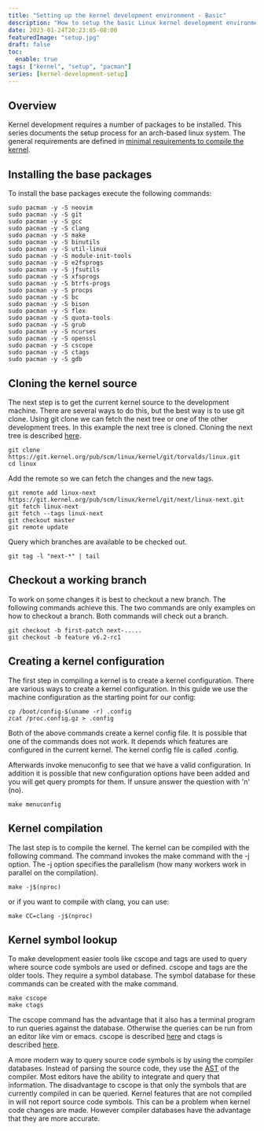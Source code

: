 ```yaml
---
title: "Setting up the kernel development environment - Basic"
description: "How to setup the basic Linux kernel development environment"
date: 2023-01-24T20:23:05-08:00
featuredImage: "setup.jpg"
draft: false
toc:
  enable: true
tags: ["kernel", "setup", "pacman"]
series: [kernel-development-setup]
---
```


## Overview
Kernel development requires a number of packages to be installed. This series documents
the setup process for an arch-based linux system. The general requirements are defined in
[minimal requirements to compile the kernel](https://www.kernel.org/doc/html/v4.13/process/changes.html).

## Installing the base packages
To install the base packages execute the following commands:
``` shell
sudo pacman -y -S neovim
sudo pacman -y -S git
sudo pacman -y -S gcc
sudo pacman -y -S clang
sudo pacman -y -S make
sudo pacman -y -S binutils
sudo pacman -y -S util-linux
sudo pacman -y -S module-init-tools
sudo pacman -y -S e2fsprogs
sudo pacman -y -S jfsutils
sudo pacman -y -S xfsprogs
sudo pacman -y -S btrfs-progs
sudo pacman -y -S procps
sudo pacman -y -S bc
sudo pacman -y -S bison
sudo pacman -y -S flex
sudo pacman -y -S quota-tools
sudo pacman -y -S grub
sudo pacman -y -S ncurses
sudo pacman -y -S openssl
sudo pacman -y -S cscope
sudo pacman -y -S ctags
sudo pacman -y -S gdb
```

## Cloning the kernel source
The next step is to get the current kernel source to the development machine. There
are several ways to do this, but the best way is to use git clone. Using git clone
we can fetch the next tree or one of the other development trees. In this example the
next tree is cloned. Cloning the next tree is described [here](https://kernel.org/doc/man-pages/linux-next.html).

```shell
git clone https://git.kernel.org/pub/scm/linux/kernel/git/torvalds/linux.git
cd linux
```
Add the remote so we can fetch the changes and the new tags.
```shell
git remote add linux-next https://git.kernel.org/pub/scm/linux/kernel/git/next/linux-next.git
git fetch linux-next
git fetch --tags linux-next
git checkout master
git remote update
```
Query which branches are available to be checked out.
```shell
git tag -l "next-*" | tail
```

## Checkout a working branch
To work on some changes it is best to checkout a new branch. The following commands
achieve this. The two commands are only examples on how to checkout a branch. Both
commands will check out a branch.
```shell
git checkout -b first-patch next-.....
git checkout -b feature v6.2-rc1
```
## Creating a kernel configuration
The first step in compiling a kernel is to create a kernel configuration. There are
various ways to create a kernel configuration. In this guide we use the machine
configuration as the starting point for our config:
```shell
cp /boot/config-$(uname -r) .config
zcat /proc.config.gz > .config
```
Both of the above commands create a kernel config file. It is possible that one of
the commands does not work. It depends which features are configured in the current
kernel. The kernel config file is called .config.

Afterwards invoke menuconfig to see that we have a valid configuration. In addition
it is possible that new configuration options have been added and you will get
query prompts for them. If unsure answer the question with 'n' (no).
```shell
make menuconfig
```

## Kernel compilation
The last step is to compile the kernel. The kernel can be compiled with the
following command. The command invokes the make command with the -j option.
The -j option specifies the parallelism (how many workers work in parallel
on the compilation).
```shell
make -j$(nproc) 
```
or if you want to compile with clang, you can use:
```shell
make CC=clang -j$(nproc) 
```

## Kernel symbol lookup
To make development easier tools like cscope and tags are used to query where
source code symbols are used or defined. cscope and tags are the older tools.
They require a symbol database. The symbol database for these commands can
be created with the make command.
```shell
make cscope
make ctags
```

The cscope command has the advantage that it also has a terminal program to
run queries against the database. Otherwise the queries can be run from an
editor like vim or emacs. cscope is described [here](https://cscope.sourceforge.net/)
and ctags is described [here](https://ctags.sourceforge.net/).

A more modern way to query source code symbols is by using the compiler
databases. Instead of parsing the source code, they use the
[AST](https://en.wikipedia.org/wiki/Abstract_syntax_tree) of the compiler.
Most editors have the ability to integrate and query that information.
The disadvantage to cscope is that only the symbols that are currently compiled
in can be queried. Kernel features that are not compiled in will not report
source code symbols. This can be a problem when kernel code changes are
made. However compiler databases have the advantage that they are more accurate.
